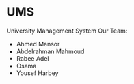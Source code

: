 # UMS
University Management System
Our Team:
- Ahmed Mansor
- Abdelrahman Mahmoud
- Rabee Adel
- Osama
- Yousef Harbey
